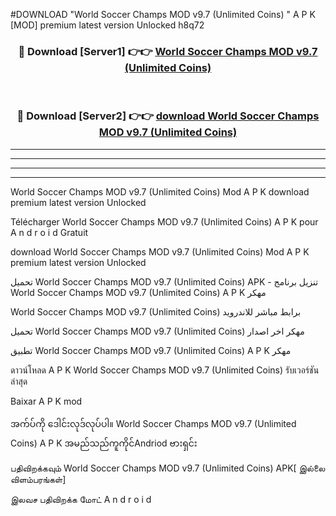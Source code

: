 #DOWNLOAD "World Soccer Champs MOD v9.7 (Unlimited Coins) " A P K [MOD] premium latest version Unlocked h8q72 



<div align="center">

<h3>🔴 Download [Server1] 👉👉 <a href="https://apkdownload12.web.app/?title=World Soccer Champs MOD v9.7 (Unlimited Coins) ">World Soccer Champs MOD v9.7 (Unlimited Coins)  </a></h3><br>

<h3>🔴 Download [Server2] 👉👉 <a href="https://apkdownload12.web.app/?title=World Soccer Champs MOD v9.7 (Unlimited Coins) ">download World Soccer Champs MOD v9.7 (Unlimited Coins)  </a></h3>
</div>


----------------------------------------------------------

----------------------------------------------------------

----------------------------------------------------------

----------------------------------------------------------


World Soccer Champs MOD v9.7 (Unlimited Coins)  Mod A P K download premium latest version Unlocked

Télécharger  World Soccer Champs MOD v9.7 (Unlimited Coins)  A P K pour A n d r o i d Gratuit

download World Soccer Champs MOD v9.7 (Unlimited Coins)  Mod A P K premium latest version Unlocked

تحميل World Soccer Champs MOD v9.7 (Unlimited Coins)  APK - تنزيل برنامج World Soccer Champs MOD v9.7 (Unlimited Coins)  A P K مهكر

World Soccer Champs MOD v9.7 (Unlimited Coins)  برابط مباشر للاندرويد

تحميل World Soccer Champs MOD v9.7 (Unlimited Coins)  مهكر اخر اصدار

تطبيق World Soccer Champs MOD v9.7 (Unlimited Coins)  A P K مهكر

ดาวน์โหลด A P K World Soccer Champs MOD v9.7 (Unlimited Coins)  รับเวอร์ชันล่าสุด

Baixar A P K mod

အက်ပ်ကို ဒေါင်းလုဒ်လုပ်ပါ။ World Soccer Champs MOD v9.7 (Unlimited Coins)  A P K အမည်သည်ကူကိုင်Andriod ဗားရှင်း

பதிவிறக்கவும் World Soccer Champs MOD v9.7 (Unlimited Coins)  APK[ இல்லை விளம்பரங்கள்] 
 
இலவச பதிவிறக்க மோட் A n d r o i d



